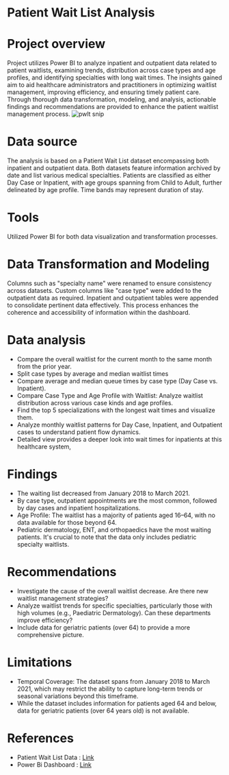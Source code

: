 # Patient Wait List Analysis
# Project overview
Project utilizes Power BI to analyze inpatient and outpatient data related to patient waitlists, examining trends, distribution across case types and age profiles, and identifying specialties with long wait times. The insights gained aim to aid healthcare administrators and practitioners in optimizing waitlist management, improving efficiency, and ensuring timely patient care. Through thorough data transformation, modeling, and analysis, actionable findings and recommendations are provided to enhance the patient waitlist management process.
![pwlt snip](https://github.com/gayatrikuracha/Patient-Wait-List-Data/assets/167384815/4b8f2015-5fbf-49ea-af9f-1d6386e4e705)




# Data source
The analysis is based on a Patient Wait List dataset encompassing both inpatient and outpatient data. Both datasets feature information archived by date and list various medical specialties. Patients are classified as either Day Case or Inpatient, with age groups spanning from Child to Adult, further delineated by age profile. Time bands may represent duration of stay.

# Tools 
Utilized Power BI for both data visualization and transformation processes.

# Data Transformation and Modeling
Columns such as "specialty name" were renamed to ensure consistency across datasets. Custom columns like "case type" were added to the outpatient data as required. Inpatient and outpatient tables were appended to consolidate pertinent data effectively. This process enhances the coherence and accessibility of information within the dashboard.

# Data analysis
- Compare the overall waitlist for the current month to the same month from the prior year.
- Split case types by average and median waitlist times
- Compare average and median queue times by case type (Day Case vs. Inpatient).
- Compare Case Type and Age Profile with Waitlist: Analyze waitlist distribution across various case kinds and age profiles.
- Find the top 5 specializations with the longest wait times and visualize them.
- Analyze monthly waitlist patterns for Day Case, Inpatient, and Outpatient cases to understand patient flow dynamics.
- Detailed view provides a deeper look into wait times for inpatients at this healthcare system,

# Findings
- The waiting list decreased from January 2018 to March 2021. 
- By case type, outpatient appointments are the most common, followed by day cases and inpatient hospitalizations. 
- Age Profile: The waitlist has a majority of patients aged 16–64, with no data available for those beyond 64. 
- Pediatric dermatology, ENT, and orthopaedics have the most waiting patients. It's crucial to note that the data only includes pediatric specialty waitlists.

# Recommendations
- Investigate the cause of the overall waitlist decrease. Are there new waitlist management strategies?
- Analyze waitlist trends for specific specialties, particularly those with high volumes (e.g., Paediatric Dermatology). Can these departments improve efficiency?
- Include data for geriatric patients (over 64) to provide a more comprehensive picture.

# Limitations
- Temporal Coverage: The dataset spans from January 2018 to March 2021, which may restrict the ability to capture long-term trends or seasonal variations beyond this timeframe. 
- While the dataset includes information for patients aged 64 and below, data for geriatric patients (over 64 years old) is not available.

# References
- Patient Wait List Data : [Link](https://github.com/gayatrikuracha/Patient-Wait-List-Data/tree/main/Data)
- Power Bi Dashboard : [Link](https://github.com/gayatrikuracha/Patient-Wait-List-Data/blob/main/Patient%20Wait%20list%20dashboard.pbix)



